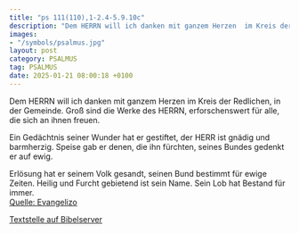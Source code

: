 ```yaml
---
title: "ps 111(110),1-2.4-5.9.10c"
description: "Dem HERRN will ich danken mit ganzem Herzen  im Kreis der Redlichen, in der Gemeinde. Groß sind die Werke des HERRN,  erforschenswert für alle, die sich an ihnen freuen.  Ein Gedächtnis seiner Wunder hat er gestiftet,  der HERR ist gnädig und barmherzig. Speise gab er denen, d...."
images:
- "/symbols/psalmus.jpg"
layout: post
category: PSALMUS
tag: PSALMUS
date: 2025-01-21 08:00:18 +0100
---
```

Dem HERRN will ich danken mit ganzem Herzen 
im Kreis der Redlichen, in der Gemeinde.
Groß sind die Werke des HERRN, 
erforschenswert für alle, die sich an ihnen freuen.

Ein Gedächtnis seiner Wunder hat er gestiftet, 
der HERR ist gnädig und barmherzig.
Speise gab er denen, die ihn fürchten, 
seines Bundes gedenkt er auf ewig.<!--more-->

Erlösung hat er seinem Volk gesandt, 
seinen Bund bestimmt für ewige Zeiten. 
Heilig und Furcht gebietend ist sein Name.
Sein Lob hat Bestand für immer.<br>
[Quelle: Evangelizo](https://evangeliumtagfuertag.org/DE/gospel)

[Textstelle auf Bibelserver](https://www.bibleserver.com/EU/ps111(110),1-2.4-5.9.10c)
